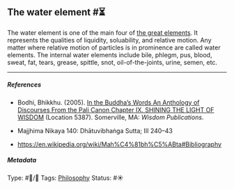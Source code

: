 ## The water element  #⏳

The water element is one of the main four of [the great elements](The%20great%20elements.md). It represents the qualities of liquidity, soluability, and relative motion. Any matter where relative motion of particles is in prominence are called water elements. The internal water elements include bile, phlegm, pus, blood, sweat, fat, tears, grease, spittle, snot, oil-of-the-joints, urine, semen, etc.

---

##### References

* Bodhi, Bhikkhu. (2005). [In the Buddha’s Words An Anthology of Discourses From the Pali Canon Chapter IX. SHINING THE LIGHT OF WISDOM](In%20the%20Buddha%E2%80%99s%20Words%20An%20Anthology%20of%20Discourses%20From%20the%20Pali%20Canon%20Chapter%20IX.%20SHINING%20THE%20LIGHT%20OF%20WISDOM.md) (Location 5387). Somerville, MA: *Wisdom Publications*.

* Majjhima Nikaya 140: Dhātuvibhaṅga Sutta; III 240–43

* https://en.wikipedia.org/wiki/Mah%C4%81bh%C5%ABta#Bibliography

##### Metadata

Type: #🔵/🔵 
Tags:  [Philosophy](Philosophy.md) 
Status:  #☀️ 
